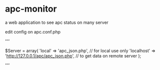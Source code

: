 # apc-monitor
a web application to see apc status on many server

edit config on apc.conf.php

’’’’

$Server = array(
    'local' => 'apc_json.php', // for local use only
    'localhost' => 'http://127.0.0.1/apc/apc_json.php', // to get data on remote server
);


’’’’
